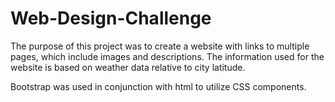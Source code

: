 # Web-Design-Challenge

The purpose of this project was to create a website with links to multiple pages, which include images and descriptions. The information used for the website is based on weather data relative to city latitude.

Bootstrap was used in conjunction with html to utilize CSS components.